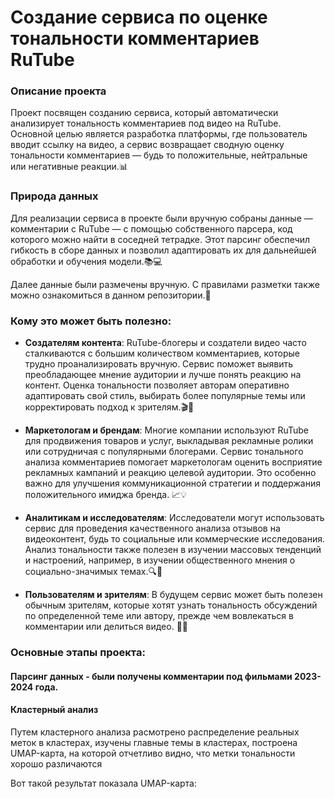 # Создание сервиса по оценке тональности комментариев RuTube

### Описание проекта
Проект посвящен созданию сервиса, который автоматически анализирует тональность комментариев под видео на RuTube. Основной целью является разработка платформы, где пользователь вводит ссылку на видео, а сервис возвращает сводную оценку тональности комментариев — будь то положительные, нейтральные или негативные реакции.📊

### Природа данных
Для реализации сервиса в проекте были вручную собраны данные — комментарии с RuTube — с помощью собственного парсера, код которого можно найти в соседней тетрадке. Этот парсинг обеспечил гибкость в сборе данных и позволил адаптировать их для дальнейшей обработки и обучения модели.📚💻

Далее данные были размечены вручную. С правилами разметки также можно ознакомиться в данном репозитории.📝

### Кому это может быть полезно:
* **Создателям контента**: RuTube-блогеры и создатели видео часто сталкиваются с большим количеством комментариев, которые трудно проанализировать вручную. Сервис поможет выявить преобладающее мнение аудитории и лучше понять реакцию на контент. Оценка тональности позволяет авторам оперативно адаптировать свой стиль, выбирать более популярные темы или корректировать подход к зрителям.🎬👥

* **Маркетологам и брендам**: Многие компании используют RuTube для продвижения товаров и услуг, выкладывая рекламные ролики или сотрудничая с популярными блогерами. Сервис тонального анализа комментариев помогает маркетологам оценить восприятие рекламных кампаний и реакцию целевой аудитории. Это особенно важно для улучшения коммуникационной стратегии и поддержания положительного имиджа бренда. 📈💡

* **Аналитикам и исследователям**: Исследователи могут использовать сервис для проведения качественного анализа отзывов на видеоконтент, будь то социальные или коммерческие исследования. Анализ тональности также полезен в изучении массовых тенденций и настроений, например, в изучении общественного мнения о социально-значимых темах.🔍🧠

* **Пользователям и зрителям**: В будущем сервис может быть полезен обычным зрителям, которые хотят узнать тональность обсуждений по определенной теме или автору, прежде чем вовлекаться в комментарии или делиться видео. 👀💬

### Основные этапы проекта:  
#### Парсинг данных - были получены комментарии под фильмами 2023-2024 года.
#### Кластерный анализ  
Путем кластерного анализа расмотрено распределение реальных меток в кластерах, изучены главные темы в кластерах, построена UMAP-карта, на которой отчетливо видно, что метки тональности хорошо различаются

Вот такой результат показала UMAP-карта:  
